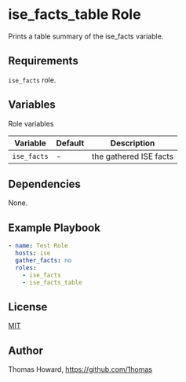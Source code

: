 # ise_facts_table Role

Prints a table summary of the ise_facts variable.

## Requirements

`ise_facts` role.

## Variables

Role variables

| Variable    | Default | Description |
| ----------- | ------- | ----------- |
| `ise_facts` | -       | the gathered ISE facts |

## Dependencies

None.

## Example Playbook

```yaml
- name: Test Role
  hosts: ise
  gather_facts: no
  roles:
    - ise_facts
    - ise_facts_table
```

## License

[MIT](https://mit-license.org/)

## Author

Thomas Howard, <https://github.com/1homas>
